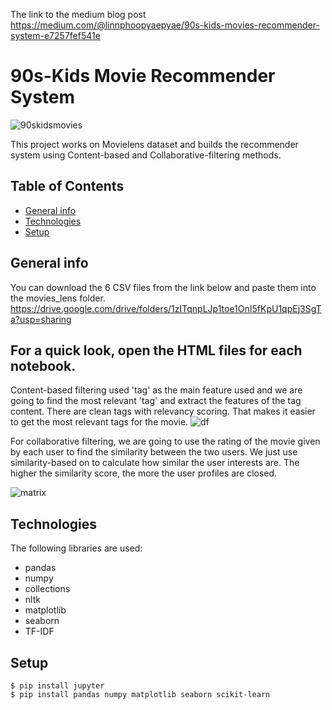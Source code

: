 The link to the medium blog post
https://medium.com/@linnphoopyaepyae/90s-kids-movies-recommender-system-e7257fef541e

# 90s-Kids Movie Recommender System

![90skidsmovies](https://user-images.githubusercontent.com/20230956/125284756-e0451280-e33f-11eb-9a24-aa57eb02e7d1.png)


This project works on Movielens dataset and builds the recommender system using Content-based and Collaborative-filtering methods.

## Table of Contents
* [General info](#general-info)
* [Technologies](#technologies)
* [Setup](#setup)

## General info

You can download the 6 CSV files from the link below and paste them into the movies_lens folder.
https://drive.google.com/drive/folders/1zITqnpLJp1toe1OnI5fKpU1qpEj3SgTa?usp=sharing

## For a quick look, open the HTML files for each notebook.

Content-based filtering used 'tag' as the main feature used and we are going to find the most relevant 'tag' and extract the features of the tag content. There are clean tags with relevancy scoring. That makes it easier to get the most relevant tags for the movie.
![df](https://user-images.githubusercontent.com/20230956/125285760-fdc6ac00-e340-11eb-9d3a-34e9b25e65e4.png)

For collaborative filtering, we are going to use the rating of the movie given by each user to find the similarity between the two users. We just use similarity-based on to calculate how similar the user interests are. The higher the similarity score, the more the user profiles are closed.

![matrix](https://user-images.githubusercontent.com/20230956/125285847-1767f380-e341-11eb-967f-40baa329e408.png)


## Technologies
The following libraries are used:
* pandas
* numpy
* collections
* nltk
* matplotlib
* seaborn
* TF-IDF

## Setup
```
$ pip install jupyter
$ pip install pandas numpy matplotlib seaborn scikit-learn
```
